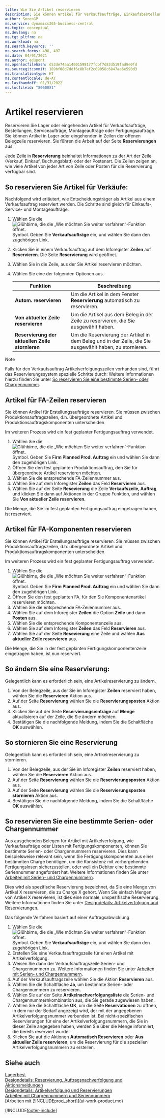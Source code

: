 ```yaml
---
title: Wie Sie Artikel reservieren
description: Sie können Artikel für Verkaufsaufträge, Einkaufsbestellungen und Fertigungsaufträgen reservieren. Sie können Artikel in Lager oder eingehenden in Zeilen der offenen Belegzeile reservieren.
author: SorenGP
ms.service: dynamics365-business-central
ms.topic: conceptual
ms.devlang: na
ms.tgt_pltfrm: na
ms.workload: na
ms.search.keywords: ''
ms.search.forms: 498, 497
ms.date: 04/01/2021
ms.author: edupont
ms.openlocfilehash: d53de74aa14001598177fcbf7d83d519fad9e0fd
ms.sourcegitcommit: 189bf08d7ddf6c8b7ef2c09058c6847aa6e590d3
ms.translationtype: HT
ms.contentlocale: de-AT
ms.lasthandoff: 01/31/2022
ms.locfileid: "8060081"
---
```

# <a name="reserve-items"></a>Artikel reservieren
Reservieren Sie Lager oder eingehenden Artikel für Verkaufsaufträge, Bestellungen, Serviceaufträge, Montageaufträge oder Fertigungsaufträge. Sie können Artikel in Lager oder eingehenden in Zeilen der offenen Belegzeile reservieren. Sie führen die Arbeit auf der Seite **Reservierungen** aus.

Jede Zeile in **Reservierung** beinhaltet Informationen zu der Art der Zeile (Verkauf, Einkauf, Buchungsblatt) oder der Postenart. Die Zeilen zeigen an, wie viele Artikel von jeder Art von Zeile oder Posten für die Reservierung verfügbar sind. 

## <a name="to-reserve-items-for-sales"></a>So reservieren Sie Artikel für Verkäufe:
Nachfolgend wird erläutert, wie Entscheidungsträger als Artikel aus einem Verkaufsauftrag reserviert werden. Die Schritte sind gleich für Einkaufs-, Service- und Montageaufträge.  
1.  Wählen Sie die ![Glühbirne, die die „Wie möchten Sie weiter verfahren“-Funktion öffnet.](media/ui-search/search_small.png "Tell Me-Funktion") Symbol. Geben Sie **Verkaufsaufträge** ein, und wählen Sie dann den zugehörigen Link.  
2.  Klicken Sie in einem Verkaufsauftrag auf dem Inforegister **Zeilen** auf **Reservieren**. Die Seite **Reservierung** wird geöffnet.  
3. Wählen Sie in die Zeile, aus der Sie Artikel reservieren möchten.  
4. Wählen Sie eine der folgenden Optionen aus.  

    |**Funktion**|**Beschreibung**|
    |------------------|---------------------|  
    |**Autom. reservieren**|Um die Artikel in dem Fenster **Reservierung** automatisch zu reservieren.|  
    |**Von aktueller Zeile reservieren**|Um die Artikel aus dem Beleg in der Zeile zu reservieren, die Sie ausgewählt haben.|  
    |**Reservierung der aktuellen Zeile stornieren**|Um die Reservierung der Artikel in dem Beleg und in der Zeile, die Sie ausgewählt haben, zu stornieren.|

> [!NOTE]  
>  Falls für den Verkaufsauftrag Artikelverfolgungszeilen vorhanden sind, führt das Reservierungssystem spezielle Schritte durch: Weitere Informationen hierzu finden Sie unter [So reservieren Sie eine bestimmte Serien- oder Chargennummer](inventory-how-to-reserve-items.md#to-reserve-a-specific-serial-or-lot-number).  

## <a name="to-reserve-an-item-for-a-production-order-line"></a>Artikel für FA-Zeilen reservieren  
Sie können Artikel für Erstellungsaufträge reservieren. Sie müssen zwischen Produktionsauftragszeilen, d.h. übergeordnete Artikel und Produktionsauftragskomponenten unterscheiden.

Im weiteren Prozess wird ein fest geplanter Fertigungsauftrag verwendet.   
1. Wählen Sie die ![Glühbirne, die die „Wie möchten Sie weiter verfahren“-Funktion öffnet.](media/ui-search/search_small.png "Tell Me-Funktion") Symbol. Geben Sie **Firm Planned Prod. Auftrag** ein und wählen Sie dann den zugehörigen Link.  
2. Öffnen Sie den fest geplanten Produktionsauftrag, den Sie für übergeordnete Artikel reservieren möchten.  
3. Wählen Sie die entsprechende FA-Zeilennummer aus.  
4. Wählen Sie auf dem Inforegister **Zeilen** das Feld **Reservieren** aus.
5. Wählen Sie auf der Seite **Resevierung** die Zeile **Verkaufszeile, Auftrag**, und klicken Sie dann auf Aktionen in der Gruppe Funktion, und wählen Sie **Von aktueller Zeile reservieren**.  

Die Menge, die Sie im fest geplanten Fertigungsauftrag eingetragen haben, ist reserviert.

## <a name="to-reserve-items-for-production-order-components"></a>Artikel für FA-Komponenten reservieren  
Sie können Artikel für Erstellungsaufträge reservieren. Sie müssen zwischen Produktionsauftragszeilen, d.h. übergeordnete Artikel und Produktionsauftragskomponenten unterscheiden.

Im weiteren Prozess wird ein fest geplanter Fertigungsauftrag verwendet.    
1. Wählen Sie die ![Glühbirne, die die „Wie möchten Sie weiter verfahren“-Funktion öffnet.](media/ui-search/search_small.png "Tell Me-Funktion") Symbol. Geben Sie **Firm Planned Prod. Auftrag** ein und wählen Sie dann den zugehörigen Link.  
2. Öffnen Sie den fest geplanten FA, für den Sie Komponentenartikel reservieren möchten.  
3. Wählen Sie die entsprechende FA-Zeilennummer aus.  
4. Wählen Sie auf dem Inforegister **Zeilen** die Option **Zeile** und dann **Posten** aus.  
5. Wählen Sie die entsprechende Komponentenzeile aus.  
6. Wählen Sie auf dem Inforegister **Zeilen** das Feld **Reservieren** aus.  
7. Wählen Sie auf der Seite **Resevierung** eine Zeile und wählen **Aus aktueller Zeile reservieren** aus.  

Die Menge, die Sie in der fest geplanten Fertigungskomponentenzeile eingetragen haben, ist nun reserviert.

## <a name="to-change-a-reservation"></a>So ändern Sie eine Reservierung:  
Gelegentlich kann es erforderlich sein, eine Artikelreservierung zu ändern.   
1. Von der Belegzeile, aus der Sie im Inforegister **Zeilen** reserviert haben, wählen Sie die **Reservieren** Aktion aus.  
2. Auf der Seite **Reservierung** wählen Sie die **Reservierungsposten** Aktion aus.
3. Klicken Sie auf der Seite **Reservierungseinträge** auf **Menge** aktualisieren auf der Zeile, die Sie ändern möchten.
4. Bestätigen Sie die nachfolgende Meldung, indem Sie die Schaltfläche **OK** auswählen.

## <a name="to-cancel-a-reservation"></a>So stornieren Sie eine Reservierung  
Gelegentlich kann es erforderlich sein, eine Artikelreservierung zu stornieren.   
1. Von der Belegzeile, aus der Sie im Inforegister **Zeilen** reserviert haben, wählen Sie die **Reservieren** Aktion aus.  
2. Auf der Seite **Reservierung** wählen Sie die **Reservierungsposten** Aktion aus.  
3.  Auf der Seite **Reservierung** wählen Sie die **Reservierungsposten stornieren** Aktion aus.  
4.  Bestätigen Sie die nachfolgende Meldung, indem Sie die Schaltfläche **OK** auswählen.  

## <a name="to-reserve-a-specific-serial-or-lot-number"></a>So reservieren Sie eine bestimmte Serien- oder Chargennummer  
Aus ausgehenden Belegen für Artikel mit Artikelverfolgung, wie Verkaufsaufträge oder Listen mit Fertigungskomponenten, können Sie bestimmte Serien- oder Chargennummern reservieren. Dies kann beispielsweise relevant sein, wenn Sie Fertigungskomponenten aus einer bestimmten Charge benötigen, um die Konsistenz mit vorhergehenden Fertigungslosen sicherzustellen, oder weil ein Debitor eine bestimmte Seriennummer angefordert hat. Weitere Informationen finden Sie unter [Arbeiten mit Serien- und Chargennummern](inventory-how-work-item-tracking.md).

Dies wird als spezifische Reservierung bezeichnet, da Sie eine Menge von Artikel X reservieren, die zu Charge X gehört. Wenn Sie einfach Mengen von Artikel X reservieren, ist dies eine normale, unspezifische Reservierung. Weitere Informationen finden Sie unter [Designdetails: Artikelverfolgung und Reservierungen](design-details-item-tracking-and-reservations.md).

Das folgende Verfahren basiert auf einer Auftragsabwicklung.    
1. Wählen Sie die ![Glühbirne, die die „Wie möchten Sie weiter verfahren“-Funktion öffnet.](media/ui-search/search_small.png "Tell Me-Funktion") Symbol. Geben Sie **Verkaufsaufträge** ein, und wählen Sie dann den zugehörigen Link.  
2. Erstellen Sie eine Verkaufsauftragszeile für einen Artikel mit Artikelverfolgung.  
3. Weisen Sie dann der Verkaufsauftragszeile Serien- und Chargennummern zu. Weitere Informationen finden Sie unter [Arbeiten mit Serien- und Chargennummern](inventory-how-work-item-tracking.md).
4. Auf der Verkaufsauftragszeile wählen Sie die Aktion **Reservieren** aus.  
5. Wählen Sie die Schaltfläche **Ja**, um bestimmte Serien- oder Chargennummern zu reservieren.  
6. Wählen Sie auf der Seite **Artikelnachverfolgungsliste** die Serien- und Chargennummernkombination aus, die Sie gerade zugewiesen haben.  
7. Wählen Sie die Schaltfläche **OK**, um die Seite **Reservationen** zu öffnen, in dem nur der Bedarf angezeigt wird, der mit der angegebenen Artikelverfolgungsnummer verbunden ist. Bei nicht-spezifischen Reservierungen für eine der Artikelverfolgungsnummern, die Sie in dieser Zeile angegeben haben, werden Sie über die Menge informiert, die bereits reserviert wurde.  
8. Klicken Sie auf die Aktionen **Automatisch Reservieren** oder **Aus aktueller Zeile reservieren**, um die Reservierung für die speziellen Artikelverfolgungsnummern zu erstellen.

## <a name="see-also"></a>Siehe auch
[Lagerbest](inventory-manage-inventory.md)  
[Designdetails: Reservierung, Auftragsnachverfolgung und Aktionsmeldungen](design-details-reservation-order-tracking-and-action-messaging.md)  
[Designdetails: Artikelverfolgung und Reservierungen](design-details-item-tracking-and-reservations.md)  
[Arbeiten mit Chargennummern und Seriennummern](inventory-how-work-item-tracking.md)  
[Arbeiten mit [!INCLUDE[prod_short](includes/prod_short.md)]](ui-work-product.md)


[!INCLUDE[footer-include](includes/footer-banner.md)]